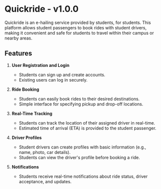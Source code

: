 # Quickride - v1.0.0

Quickride is an e-hailing service provided by students, for students. This platform allows student passengers to book rides with student drivers, making it convenient and safe for students to travel within their campus or nearby areas.

## Features

1. **User Registration and Login**
   - Students can sign up and create accounts.
   - Existing users can log in securely.

2. **Ride Booking**
   - Students can easily book rides to their desired destinations.
   - Simple interface for specifying pickup and drop-off locations.

3. **Real-Time Tracking**
   - Students can track the location of their assigned driver in real-time.
   - Estimated time of arrival (ETA) is provided to the student passenger.

4. **Driver Profiles**
   - Student drivers can create profiles with basic information (e.g., name, photo, car details).
   - Students can view the driver's profile before booking a ride.

5. **Notifications**
   - Students receive real-time notifications about ride status, driver acceptance, and updates.

